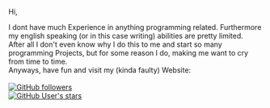 Hi,

I dont have much Experience in anything programming related. Furthermore my english speaking (or in this case writing) abilities are pretty limited.<br>
After all I don't even know why I do this to me and start so many programming Projects, but for some reason I do, making me want to cry from time to time.<br>
Anyways, have fun and visit my (kinda faulty) Website: <a href="https://kellerossel.github.io"/>
<br><br>
<img alt="GitHub followers" src="https://img.shields.io/github/followers/kellerossel?style=plastic">
 <br><img alt="GitHub User's stars" src="https://img.shields.io/github/stars/kellerossel?style=plastic"><br>
